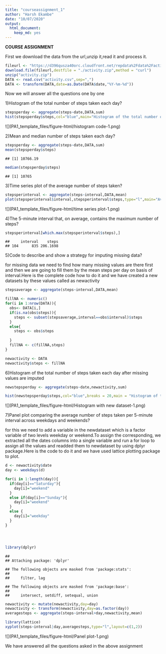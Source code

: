 ```yaml
---
title: "courseassignment_1"
author: "Harsh Ekambe"
date: "10/07/2020"
output: 
  html_document: 
    keep_md: yes
---
```


**COURSE ASSIGNMENT**

First we download the data from the url,unzip it,read it and process it.


```r
fileurl <- "https://d396qusza40orc.cloudfront.net/repdata%2Fdata%2Factivity.zip"
download.file(fileurl,destfile = "./activity.zip",method = "curl")
unzip("activity.zip")
DATA <- read.csv("activity.csv",sep=",")
DATA <- transform(DATA,date=as.Date(DATA$date,"%Y-%m-%d"))
```

Now we will answer all the questions one by one 

1)Histogram of the total number of steps taken each day?


```r
stepsperday <- aggregate(steps~date,DATA,sum)
hist(stepsperday$steps,col="blue",main="Histogram of the total number of steps taken each day",xlab="Steps")
```

![](PA1_template_files/figure-html/histogram code-1.png)<!-- -->

2)Mean and median number of steps taken each day?


```r
stepsperday <- aggregate(steps~date,DATA,sum)
mean(stepsperday$steps)
```

```
## [1] 10766.19
```

```r
median(stepsperday$steps)
```

```
## [1] 10765
```

3)Time series plot of the average number of steps taken?


```r
stepsperinterval <- aggregate(steps~interval,DATA,mean)
plot(stepsperinterval$interval,stepsperinterval$steps,type="l",main="Average steps across Interval",xlab = "Interval",ylab = "Steps")
```

![](PA1_template_files/figure-html/time series plot-1.png)<!-- -->

4)The 5-minute interval that, on average, contains the maximum number of steps?


```r
stepsperinterval[which.max(stepsperinterval$steps),]
```

```
##     interval    steps
## 104      835 206.1698
```

5)Code to describe and show a strategy for imputing missing data?

for missing data we need to find how many missing values are there first and then we are going to fill them by the mean steps per day on basis of interval.Here is the complete code how to do it and we have created a new datasets by these values called as newactivity


```r
stepsaverage <- aggregate(steps~interval,DATA,mean)

fillNA <- numeric()
for(i in 1:nrow(DATA)){
  obs<- DATA[i,]
  if(is.na(obs$steps)){
    steps <- subset(stepsaverage,interval==obs$interval)$steps
  }
  else{
    steps <- obs$steps
    
  }
  fillNA <- c(fillNA,steps)
}

newactivity <- DATA
newactivity$steps <- fillNA
```

6)Histogram of the total number of steps taken each day after missing values are imputed


```r
newstepsperday <- aggregate(steps~date,newactivity,sum)

hist(newstepsperday$steps,col="blue",breaks = 20,main = "Histogram of total steps per day after imputing",xlab = "total steps per day")
```

![](PA1_template_files/figure-html/Histogram with new dataset-1.png)<!-- -->

7)Panel plot comparing the average number of steps taken per 5-minute interval across weekdays and weekends?

for this we need to add a variable in the newdataset which is a factor variable of two levels weekday or weekend.To assign the corresponding, we extracted all the dates columns into a single variable and run a for loop to assign all the values and readded them to newdataset by using dplyr package.Here is the code to do it and we have used lattice plotting package to plot.


```r
d <- newactivity$date
day <- weekdays(d)

for(i in 1:length(day)){
  if(day[i]=="Saturday"){
    day[i]="weekend"
  }
  else if(day[i]=="Sunday"){
    day[i]="weekend"
  }
  else {
    day[i]="weekday"
  }
}




library(dplyr)
```

```
## 
## Attaching package: 'dplyr'
```

```
## The following objects are masked from 'package:stats':
## 
##     filter, lag
```

```
## The following objects are masked from 'package:base':
## 
##     intersect, setdiff, setequal, union
```

```r
newactivity <- mutate(newactivity,day=day)
newactivity <- transform(newactivity,day=as.factor(day))
averagesteps <- aggregate(steps~interval+day,newactivity,mean)

library(lattice)
xyplot(steps~interval|day,averagesteps,type="l",layout=c(1,2))
```

![](PA1_template_files/figure-html/Panel plot-1.png)<!-- -->

We have answered all the questions asked in the above assignment




